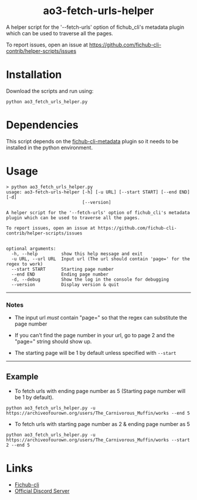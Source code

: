 <h1 align="center">ao3-fetch-urls-helper</h1>

A helper script for the '--fetch-urls' option of fichub_cli's metadata plugin which can be used to traverse all the pages.<br>

To report issues, open an issue at https://github.com/fichub-cli-contrib/helper-scripts/issues

# Installation

Download the scripts and run using:

```
python ao3_fetch_urls_helper.py
```

# Dependencies

This script depends on the [fichub-cli-metadata](https://github.com/fichub-cli-contrib/fichub-cli-metadata) plugin so it needs to be installed in the python environment.

# Usage

```
> python ao3_fetch_urls_helper.py
usage: ao3-fetch-urls-helper [-h] [-u URL] [--start START] [--end END] [-d]
                             [--version]

A helper script for the '--fetch-urls' option of fichub_cli's metadata plugin which can be used to traverse all the pages.

To report issues, open an issue at https://github.com/fichub-cli-contrib/helper-scripts/issues


optional arguments:
  -h, --help         show this help message and exit
  -u URL, --url URL  Input url (The url should contain 'page=' for the regex to work)
  --start START      Starting page number
  --end END          Ending page number
  -d, --debug        Show the log in the console for debugging
  --version          Display version & quit
```

---

### Notes

- The input url _must_ contain "page=" so that the regex can substitute the page number

- If you can't find the page number in your url, go to page 2 and the "page=" string should show up.

- The starting page will be 1 by default unless specified with `--start`

---

## Example

- To fetch urls with ending page number as 5 (Starting page number will be 1 by default).

```
python ao3_fetch_urls_helper.py -u https://archiveofourown.org/users/The_Carnivorous_Muffin/works --end 5
```

- To fetch urls with starting page number as 2 & ending page number as 5

```
python ao3_fetch_urls_helper.py -u https://archiveofourown.org/users/The_Carnivorous_Muffin/works --start 2 --end 5
```

# Links

- [Fichub-cli](https://github.com/FicHub/fichub-cli/)
- [Official Discord Server](https://discord.gg/sByBAhX)
